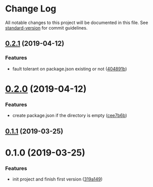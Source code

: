 # Change Log

All notable changes to this project will be documented in this file. See [standard-version](https://github.com/conventional-changelog/standard-version) for commit guidelines.

<a name="0.2.1"></a>
## [0.2.1](https://github.com/HenryYong/tool-cli/compare/v0.2.0...v0.2.1) (2019-04-12)


### Features

* fault tolerant on package.json existing or not ([404891b](https://github.com/HenryYong/tool-cli/commit/404891b))



<a name="0.2.0"></a>
# [0.2.0](https://github.com/HenryYong/tool-cli/compare/v0.1.1...v0.2.0) (2019-04-12)


### Features

* create package.json if the directory is empty ([cee7b6b](https://github.com/HenryYong/tool-cli/commit/cee7b6b))



<a name="0.1.1"></a>
## [0.1.1](https://github.com/HenryYong/tool-cli/compare/v0.1.0...v0.1.1) (2019-03-25)



<a name="0.1.0"></a>
# 0.1.0 (2019-03-25)


### Features

* init project and finish first version ([319a149](https://github.com/HenryYong/tool-cli/commit/319a149))
